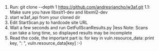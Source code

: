 1. Run: git clone --depth 1 https://github.com/andresriancho/w3af.git
1.1: Make sure you have libxslt1-dev and libxml2-dev
2. start w3af_api from your cloned dir
3. Edit StartScan.py to hardcode site URL
4. Wait a few seconds and run GetFullScanResults.py |less
	Note: Scans can take a long time, so displayed results may be incomplete
5. Read the code, the important part is:
	 for key in vuln.resource_data:
		print key, ": ", vuln.resource_data[key]
	:-)


